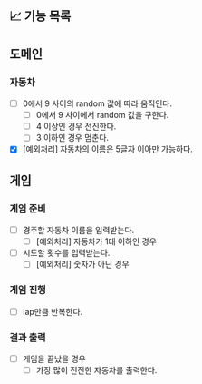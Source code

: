 ## 📈 기능 목록

## 도메인

### 자동차

- [ ] 0에서 9 사이의 random 값에 따라 움직인다.
    - [ ] 0에서 9 사이에서 random 값을 구한다.
    - [ ] 4 이상인 경우 전진한다.
    - [ ] 3 이하인 경우 멈춘다.

- [x] [예외처리] 자동차의 이름은 5글자 이아만 가능하다.

## 게임

### 게임 준비

- [ ] 경주할 자동차 이름을 입력받는다.
    - [ ] [예외처리] 자동차가 1대 이하인 경우

- [ ] 시도할 횟수를 입력받는다.
    - [ ] [예외처리] 숫자가 아닌 경우

### 게임 진행

- [ ] lap만큼 반복한다.

### 결과 출력

- [ ] 게임을 끝났을 경우
    - [ ] 가장 많이 전진한 자동차를 출력한다.

